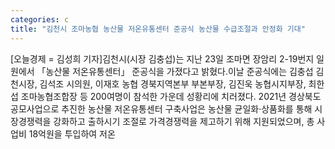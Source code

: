 ```yaml
---
categories: c
title: "김천시 조마농협 농산물 저온유통센터 준공식 농산물 수급조절과 안정화 기대"
---
```

[오늘경제 = 김성희 기자]김천시(시장 김충섭)는 지난 23일 조마면 장암리 2-19번지 일원에서 「농산물 저온유통센터」 준공식을 가졌다고 밝혔다.이날 준공식에는 김충섭 김천시장, 김석조 시의원, 이재호 농협 경북지역본부 부본부장, 김진욱 농협시지부장, 최한섭 조마농협조합장 등 200여명이 참석한 가운데 성황리에 치러졌다. 2021년 경상북도 공모사업으로 추진한 농산물 저온유통센터 구축사업은 농산물 균일화‧상품화를 통해 시장경쟁력을 강화하고 출하시기 조절로 가격경쟁력을 제고하기 위해 지원되었으며, 총 사업비 18억원을 투입하여 저온
